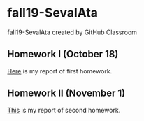 # fall19-SevalAta
fall19-SevalAta created by GitHub Classroom

## Homework I (October 18)

[Here](/files/IE581-HW1-2019-SevalAta.html) is my report of first homework.

## Homework II (November 1)

[This](/files/IE582-HW2-2019-SevalAta.html) is my report of second homework.
